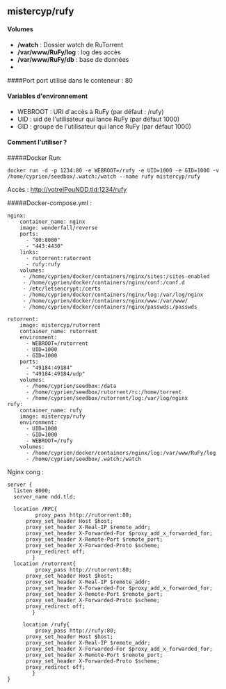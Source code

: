 ## mistercyp/rufy


#### Volumes
- **/watch** : Dossier watch de RuTorrent
- **/var/www/RuFy/log** : log des accès 
- **/var/www/RuFy/db** : base de données
- 
####Port
port utilisé dans le conteneur : 80 

#### Variables d'environnement
- WEBROOT : URI d'accès à RuFy (par défaut : /rufy)
- UID : uid de l'utilisateur qui lance RuFy (par défaut 1000)
- GID : groupe de l'utilisateur qui lance RuFy (par défaut 1000)

#### Comment l'utiliser ?
#####Docker Run:
```
docker run -d -p 1234:80 -e WEBROOT=/rufy -e UID=1000 -e GID=1000 -v /home/cyprien/seedbox/.watch:/watch --name rufy mistercyp/rufy
```
Accès :  http://votreIPouNDD.tld:1234/rufy

#####Docker-compose.yml :
```
nginx:
    container_name: nginx
    image: wonderfall/reverse
    ports:
      - "80:8000"
      - "443:4430"
    links:
      - rutorrent:rutorrent
      - rufy:rufy
    volumes:
     - /home/cyprien/docker/containers/nginx/sites:/sites-enabled
     - /home/cyprien/docker/containers/nginx/conf:/conf.d
     - /etc/letsencrypt:/certs
     - /home/cyprien/docker/containers/nginx/log:/var/log/nginx
     - /home/cyprien/docker/containers/nginx/www:/var/www/
     - /home/cyprien/docker/containers/nginx/passwds:/passwds

rutorrent:
    image: mistercyp/rutorrent
    container_name: rutorrent
    environment:
      - WEBROOT=/rutorrent
      - UID=1000
      - GID=1000
    ports:
      - "49184:49184"
      - "49184:49184/udp"
    volumes:
      - /home/cyprien/seedbox:/data
      - /home/cyprien/seedbox/rutorrent/rc:/home/torrent 
      - /home/cyprien/seedbox/rutorrent/log:/var/log/nginx 
rufy:
    container_name: rufy
    image: mistercyp/rufy
    environment:
      - UID=1000
      - GID=1000
      - WEBROOT=/rufy
    volumes:
      - /home/cyprien/docker/containers/nginx/log:/var/www/RuFy/log
      - /home/cyprien/seedbox/.watch:/watch
```
Nginx cong :
```
server {
  listen 8000;
  server_name ndd.tld;
  
  location /RPC{
         proxy_pass http://rutorrent:80;
      proxy_set_header Host $host;
      proxy_set_header X-Real-IP $remote_addr;
      proxy_set_header X-Forwarded-For $proxy_add_x_forwarded_for;
      proxy_set_header X-Remote-Port $remote_port;
      proxy_set_header X-Forwarded-Proto $scheme;
      proxy_redirect off;
        }
  location /rutorrent{
         proxy_pass http://rutorrent:80;
      proxy_set_header Host $host;
      proxy_set_header X-Real-IP $remote_addr;
      proxy_set_header X-Forwarded-For $proxy_add_x_forwarded_for;
      proxy_set_header X-Remote-Port $remote_port;
      proxy_set_header X-Forwarded-Proto $scheme;
      proxy_redirect off;
        }
        
     location /rufy{
         proxy_pass http://rufy:80;
      proxy_set_header Host $host;
      proxy_set_header X-Real-IP $remote_addr;
      proxy_set_header X-Forwarded-For $proxy_add_x_forwarded_for;
      proxy_set_header X-Remote-Port $remote_port;
      proxy_set_header X-Forwarded-Proto $scheme;
      proxy_redirect off;
        }          
}
```
